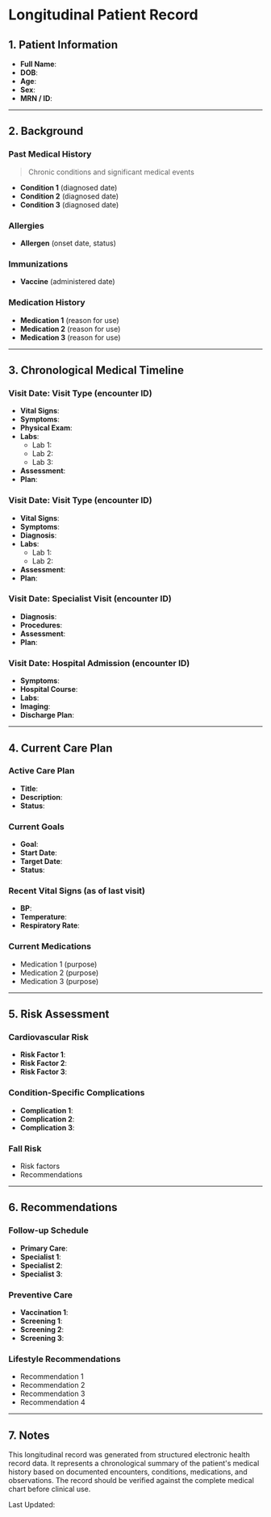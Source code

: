 # Longitudinal Patient Record

## 1. Patient Information
- **Full Name**: 
- **DOB**: 
- **Age**: 
- **Sex**: 
- **MRN / ID**: 

---

## 2. Background

### Past Medical History
> Chronic conditions and significant medical events

- **Condition 1** (diagnosed date)
- **Condition 2** (diagnosed date)
- **Condition 3** (diagnosed date)

### Allergies
- **Allergen** (onset date, status)

### Immunizations
- **Vaccine** (administered date)

### Medication History
- **Medication 1** (reason for use)
- **Medication 2** (reason for use)
- **Medication 3** (reason for use)

---

## 3. Chronological Medical Timeline

### Visit Date: Visit Type (encounter ID)
- **Vital Signs**: 
- **Symptoms**: 
- **Physical Exam**: 
- **Labs**: 
  - Lab 1: 
  - Lab 2: 
  - Lab 3: 
- **Assessment**: 
- **Plan**: 

### Visit Date: Visit Type (encounter ID)
- **Vital Signs**: 
- **Symptoms**: 
- **Diagnosis**: 
- **Labs**: 
  - Lab 1: 
  - Lab 2: 
- **Assessment**: 
- **Plan**: 

### Visit Date: Specialist Visit (encounter ID)
- **Diagnosis**: 
- **Procedures**: 
- **Assessment**: 
- **Plan**: 

### Visit Date: Hospital Admission (encounter ID)
- **Symptoms**: 
- **Hospital Course**: 
- **Labs**: 
- **Imaging**: 
- **Discharge Plan**: 

---

## 4. Current Care Plan

### Active Care Plan
- **Title**: 
- **Description**: 
- **Status**: 

### Current Goals
- **Goal**: 
- **Start Date**: 
- **Target Date**: 
- **Status**: 

### Recent Vital Signs (as of last visit)
- **BP**: 
- **Temperature**: 
- **Respiratory Rate**: 

### Current Medications
- Medication 1 (purpose)
- Medication 2 (purpose)
- Medication 3 (purpose)

---

## 5. Risk Assessment

### Cardiovascular Risk
- **Risk Factor 1**: 
- **Risk Factor 2**: 
- **Risk Factor 3**: 

### Condition-Specific Complications
- **Complication 1**: 
- **Complication 2**: 
- **Complication 3**: 

### Fall Risk
- Risk factors
- Recommendations

---

## 6. Recommendations

### Follow-up Schedule
- **Primary Care**: 
- **Specialist 1**: 
- **Specialist 2**: 
- **Specialist 3**: 

### Preventive Care
- **Vaccination 1**: 
- **Screening 1**: 
- **Screening 2**: 
- **Screening 3**: 

### Lifestyle Recommendations
- Recommendation 1
- Recommendation 2
- Recommendation 3
- Recommendation 4

---

## 7. Notes

This longitudinal record was generated from structured electronic health record data. It represents a chronological summary of the patient's medical history based on documented encounters, conditions, medications, and observations. The record should be verified against the complete medical chart before clinical use.

Last Updated: 
